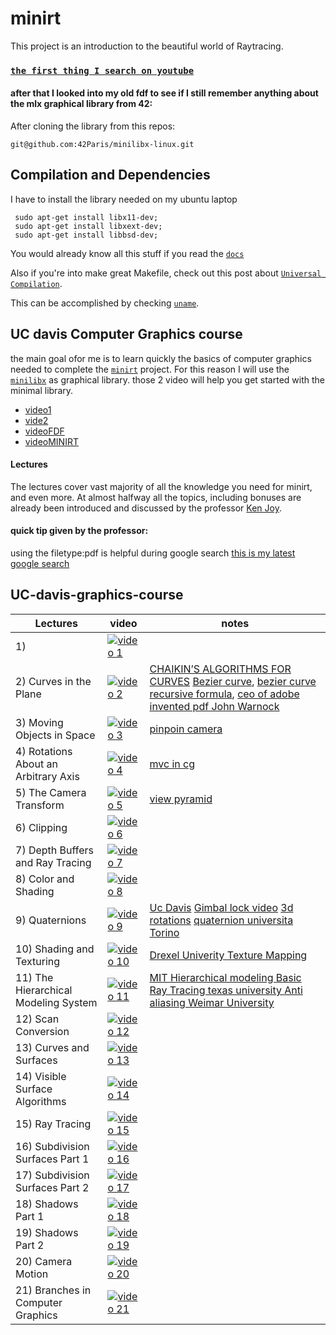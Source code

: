 # minirt
This project is an introduction to the beautiful world of Raytracing.

### [`the first thing I search on youtube`](https://www.youtube.com/results?search_query=lectures+on+ray+tracing+from+ivy+college)

#### after that I looked into my old fdf to see if  I still remember anything about the mlx graphical library from 42:
After cloning the library from this repos:
```
git@github.com:42Paris/minilibx-linux.git
```
## Compilation and Dependencies 
I have to install the library needed on my ubuntu laptop
```
 sudo apt-get install libx11-dev;
 sudo apt-get install libxext-dev;
 sudo apt-get install libbsd-dev;
```
You would already know all this stuff if you read the [`docs`](https://harm-smits.github.io/42docs/libs/minilibx)

Also if you're into make great Makefile, check out this post about [`Universal Compilation`](https://reactive.so/post/42-a-comprehensive-guide-to-so_long).

This can be accomplished by checking [`uname`](https://stackoverflow.com/questions/24563150/makefile-with-os-dependent-compiler).


## UC davis Computer Graphics course
the main goal ofor me  is to learn quickly the basics of computer graphics needed to complete the [`minirt`](https://github.com/alessiotucci/minirt) project.
For this reason I will use the [`minilibx`](https://github.com/42Paris/minilibx-linux) as graphical library. 
those 2 video will help you get started with the minimal library.
* [video1](https://elearning.intra.42.fr/notions/minilibx/subnotions/mlx-introduction/videos/introduction-to-minilibx)
* [vide2](https://elearning.intra.42.fr/notions/minilibx/subnotions/mlx-events/videos/minilibx-events)
* [videoFDF](https://elearning.intra.42.fr/notions/fdf/subnotions/introduction-to-fdf/videos/introduction-to-fdf)
* [videoMINIRT](https://elearning.intra.42.fr/notions/rtv1-rt/subnotions/rtv1-rt-general-presentation-rtv1-rt/videos/presentation-generale-rtv1-et-rt)

#### Lectures
The lectures cover vast majority of all the knowledge you need for minirt, and even more. At almost halfway all the topics, including bonuses are already been introduced and discussed by the professor [Ken Joy](https://faculty.engineering.ucdavis.edu/joy/).
#### quick tip given by the professor:
using the filetype:pdf is helpful during google search
[this is my latest google search](https://www.google.com/search?q=pinhole+camera+raytracing+filetype%3Apdf&sca_esv=2e2146100c56afd5&sca_upv=1&rlz=1C1GCEU_enIT1098IT1098&sxsrf=ACQVn088X3H7JqTCqvSRRttbEIyVRH1ZDQ%3A1714481108012&ei=1OcwZpUin4n27w-lw7-oCw&ved=0ahUKEwiV3Krr--mFAxWfhP0HHaXhD7UQ4dUDCBA&uact=5&oq=pinhole+camera+raytracing+filetype%3Apdf&gs_lp=Egxnd3Mtd2l6LXNlcnAiJnBpbmhvbGUgY2FtZXJhIHJheXRyYWNpbmcgZmlsZXR5cGU6cGRmSKwwUKEHWIEvcAN4AJABAZgB9gGgAdcPqgEGMy4xMi4xuAEDyAEA-AEBmAIPoAKQDMICChAAGLADGNYEGEfCAggQABgWGAoYHsICCBAAGIAEGKIEwgIHECEYoAEYCpgDAIgGAZAGCJIHBDMuMTKgB7FB&sclient=gws-wiz-serp)
## UC-davis-graphics-course
<!---
[![video 1](https://ytcards.demolab.com/?id= " ")]() |
-->

| Lectures    | video | notes | 
|-------------|-------|--------| 
|1)           |  [![video 1](https://ytcards.demolab.com/?id=01YSK5gIEYQ "Introduction to Computer Graphics")](https://www.youtube.com/watch?v=01YSK5gIEYQ)     |  | 
|2) Curves in the Plane               |  [![video 2](https://ytcards.demolab.com/?id=0NbD-c0Ctdk " ")](https://www.youtube.com/watch?v=0NbD-c0Ctdk)| [CHAIKIN’S ALGORITHMS FOR CURVES](https://www.cs.unc.edu/~dm/UNC/COMP258/LECTURES/Chaikins-Algorithm.pdf)  [Bezier curve](https://it.wikipedia.org/wiki/Curva_di_B%C3%A9zier),  [](https://www.google.com/search?q=pascal+triangle&oq=pascal++triangle+&gs_lcrp=EgZjaHJvbWUyBggAEEUYOTIJCAEQABgTGIAEMgkIAhAAGBMYgAQyCQgDEAAYExiABDIJCAQQABgTGIAEMgkIBRAAGBMYgAQyCQgGEAAYExiABDIJCAcQABgTGIAEMgkICBAAGBMYgAQyCQgJEAAYExiABNIBCDY4NDZqMGo3qAIAsAIA&sourceid=chrome&ie=UTF-8) [bezier curve recursive formula](https://www.google.com/search?q=bezier+curve+recursive+formula&sca_esv=0498115c76c36171&sca_upv=1&sxsrf=ACQVn0_vwGipkNLZkpyjHrBcoqfpjwtDHQ%3A1714323311409&ei=b38uZuqgE7Tzi-gP25WLkAo&ved=0ahUKEwiqlIGAsOWFAxW0-QIHHdvKAqIQ4dUDCBA&uact=5&oq=bezier+curve+recursive+formula&gs_lp=Egxnd3Mtd2l6LXNlcnAiHmJlemllciBjdXJ2ZSByZWN1cnNpdmUgZm9ybXVsYTIIEAAYgAQYogQyCBAAGIAEGKIEMggQABiABBiiBDIIEAAYgAQYogRI-xBQ3gZYzQ5wAngAkAEAmAFuoAGzBKoBAzUuMbgBA8gBAPgBAZgCCKAC7ATCAgsQABiABBiwAxiiBJgDAIgGAZAGBZIHAzUuM6AHnxM&sclient=gws-wiz-serp), [ceo of adobe invented pdf John Warnock](https://www.google.com/search?q=ceo+of+adobe+invented+pdf+John+Warnock%2C&sca_esv=6a102af87d5bf95e&sca_upv=1&sxsrf=ACQVn092h-1zpdQfkfhqnjCnMyjtSN__6w%3A1714320957113&ei=PXYuZu6zBoj97_UPp6On6Ac&ved=0ahUKEwiuxredp-WFAxWI_rsIHafRCX0Q4dUDCBA&uact=5&oq=ceo+of+adobe+invented+pdf+John+Warnock%2C&gs_lp=Egxnd3Mtd2l6LXNlcnAiJ2NlbyBvZiBhZG9iZSBpbnZlbnRlZCBwZGYgSm9obiBXYXJub2NrLDIFECEYoAFItA5QJViqCHABeAGQAQCYAYcBoAGCAqoBAzAuMrgBA8gBAPgBAfgBApgCA6ACpwLCAgoQABiwAxjWBBhHmAMAiAYBkAYIkgcDMS4yoAeaBg&sclient=gws-wiz-serp)|
|3) Moving Objects in Space           |  [![video 3](https://ytcards.demolab.com/?id=wArGifkRD2A " ")](https://www.youtube.com/watch?v=wArGifkRD2A)    | [pinpoin camera]()   | 
|4) Rotations About an Arbitrary Axis |  [![video 4](https://ytcards.demolab.com/?id=gRVxv8kWl0Q " ")](https://www.youtube.com/watch?v=gRVxv8kWl0Q)    |  [mvc in cg](https://www.cs.cmu.edu/~462/www/lectures/assn1_intro.pdf)  |
|5) The Camera Transform              |  [![video 5](https://ytcards.demolab.com/?id=mpTl003EXCY " ")](https://www.youtube.com/watch?v=mpTl003EXCY)   | [view pyramid](https://web.cse.ohio-state.edu/~shen.94/681/Site/Slides_files/basic_algo.pdf)   |
|6) Clipping                          |  [![video 6](https://ytcards.demolab.com/?id=og7hOFypKpQ " ")](https://www.youtube.com/watch?v=og7hOFypKpQ)   | |
|7) Depth Buffers and Ray Tracing     |  [![video 7](https://ytcards.demolab.com/?id=Xks1v4GNUiY " ")](https://www.youtube.com/watch?v=Xks1v4GNUiY)   |    |
|8) Color and Shading                 |  [![video 8](https://ytcards.demolab.com/?id=TEjDYtkLRdQ " ")](https://www.youtube.com/watch?v=TEjDYtkLRdQ)   | | 
|9) Quaternions                       |  [![video 9](https://ytcards.demolab.com/?id=mHVwd8gYLnI " ")](https://www.youtube.com/watch?v=mHVwd8gYLnI)   | [Uc Davis](https://faculty.engineering.ucdavis.edu/farouki/wp-content/uploads/sites/51/2021/07/Quaternions-and-spatial-rotations.pdf) [Gimbal lock video](https://www.youtube.com/watch?v=zc8b2Jo7mno)  [3d rotations](http://15462.courses.cs.cmu.edu/fall2019content/lectures/07_3drotations/07_3drotations_slides.pdf) [quaternion universita Torino](https://tarini.di.unimi.it/teaching/3DVG2021/3dvg.03.2.math_rotations.pdf) | 
|10) Shading and Texturing            |  [![video 10](https://ytcards.demolab.com/?id=Is6D5rnWEvs " ")](https://www.youtube.com/watch?v=Is6D5rnWEvs)   | [Drexel Univerity Texture Mapping](https://www.cs.drexel.edu/~deb39/Classes/ICG/Lectures_new/L-13_TextureMapping.pdf)  | 
|11) The Hierarchical Modeling System |  [![video 11](https://ytcards.demolab.com/?id=D8ZYHXom0qk " ")](https://www.youtube.com/watch?v=D8ZYHXom0qk)    |  [MIT Hierarchical modeling ](https://ocw.mit.edu/courses/6-837-computer-graphics-fall-2012/2b1e96254c4dc35b2f5cb1d48714c6d4_MIT6_837F12_Lec04.pdf) [Basic Ray Tracing texas university ](https://www.cs.utexas.edu/~theshark/courses/cs354/lectures/cs354-4.pdf)  [Anti aliasing Weimar University](https://www.uni-weimar.de/fileadmin/user/fak/medien/professuren/Computer_Graphics/12-antialiasing-16.pdf)| 
|12) Scan Conversion                  |  [![video 12](https://ytcards.demolab.com/?id=23HEwdcphg4 " ")](https://www.youtube.com/watch?v=23HEwdcphg4)   | |
|13) Curves and Surfaces              |  [![video 13](https://ytcards.demolab.com/?id=FTg1DUr7bhY " ")](https://www.youtube.com/watch?v=FTg1DUr7bhY)    | |
|14) Visible Surface Algorithms       |  [![video 14](https://ytcards.demolab.com/?id=hmlWFi1TdbI " ")](https://www.youtube.com/watch?v=hmlWFi1TdbI)    | |
|15) Ray Tracing                      |  [![video 15](https://ytcards.demolab.com/?id=Ahp6LDQnK4Y " ")](https://www.youtube.com/watch?v=Ahp6LDQnK4Y)    | |
|16) Subdivision Surfaces Part 1      |  [![video 16](https://ytcards.demolab.com/?id=9uscFr2Hht0 " ")](https://www.youtube.com/watch?v=9uscFr2Hht0)    | |
|17) Subdivision Surfaces Part 2      |  [![video 17](https://ytcards.demolab.com/?id=THiF7-QxKXk " ")](https://www.youtube.com/watch?v=THiF7-QxKXk)    | |
|18) Shadows Part 1                   |  [![video 18](https://ytcards.demolab.com/?id=kmdRmXuOjIY " ")](https://www.youtube.com/watch?v=kmdRmXuOjIY)   | |
|19) Shadows Part 2                   |  [![video 19](https://ytcards.demolab.com/?id=qiJhB0fOY6I " ")](https://www.youtube.com/watch?v=qiJhB0fOY6I)   | |
|20) Camera Motion                    |  [![video 20](https://ytcards.demolab.com/?id=HAJv25Afsz8 " ")](https://www.youtube.com/watch?v=HAJv25Afsz8)   | |
|21) Branches in Computer Graphics    |  [![video 21](https://ytcards.demolab.com/?id=NEIJW3ZJ1GE " ")](https://www.youtube.com/watch?v=NEIJW3ZJ1GE)    | |
 
 
